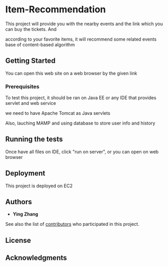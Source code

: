 # Item-Recommendation

This project will provide you with the nearby events and the link which you can buy the tickets. And 

according to your favorite items, it will recommend some related events base of content-based algorithm

## Getting Started

You can open this web site on a web browser by the given link

### Prerequisites

To test this project, it should be ran on Java EE or any IDE that provides servlet and web service

we need to have Apache Tomcat as Java servlets

Also, lauching MAMP and using database to store user info and history

## Running the tests

Once have all files on IDE, click "run on server", or you can open on web browser


## Deployment

This project is deployed on EC2


## Authors

* **Ying Zhang**

See also the list of [contributors](https://github.com/your/project/contributors) who participated in this project.

## License


## Acknowledgments
